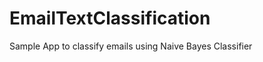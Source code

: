 EmailTextClassification
=======================

Sample App to classify emails using Naive Bayes Classifier
